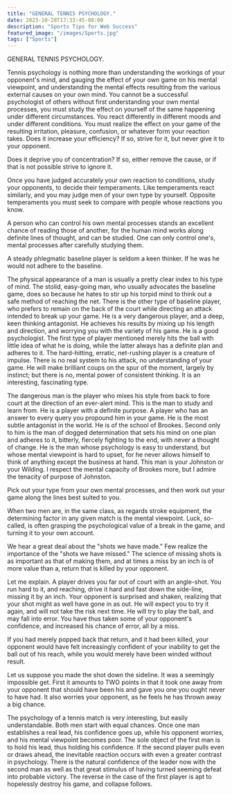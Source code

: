 ```yaml
---
title: "GENERAL TENNIS PSYCHOLOGY."
date: 2023-10-28T17:33:45-08:00
description: "Sports Tips for Web Success"
featured_image: "/images/Sports.jpg"
tags: ["Sports"]
---
```


GENERAL TENNIS PSYCHOLOGY. 

Tennis psychology is nothing more than understanding the workings of your opponent's mind, and gauging the effect of your own game on his mental viewpoint, and understanding the mental effects resulting from the various external causes on your own mind. You cannot be a successful psychologist of others without first understanding your own mental processes, you must study the effect on yourself of the same happening under different circumstances. You react differently in different moods and under different conditions. You must realize the effect on your game of the resulting irritation, pleasure, confusion, or whatever form your reaction takes. Does it increase your efficiency? If so, strive for it, but never give it to your opponent. 

Does it deprive you of concentration? If so, either remove the cause, or if that is not possible strive to ignore it. 

Once you have judged accurately your own reaction to conditions, study your opponents, to decide their temperaments. Like temperaments react similarly, and you may judge men of your own type by yourself. Opposite temperaments you must seek to compare with people whose reactions you know. 

A person who can control his own mental processes stands an excellent chance of reading those of another, for the human mind works along definite lines of thought, and can be studied. One can only control one's, mental processes after carefully studying them. 

A steady phlegmatic baseline player is seldom a keen thinker. If he was he would not adhere to the baseline. 

The physical appearance of a man is usually a pretty clear index to his type of mind. The stolid, easy-going man, who usually advocates the baseline game, does so because he hates to stir up his torpid mind to think out a safe method of reaching the net. There is the other type of baseline player, who prefers to remain on the back of the court while directing an attack intended to break up your game. He is a very dangerous player, and a deep, keen thinking antagonist. He achieves his results by mixing up his length and direction, and worrying you with the variety of his game. He is a good psychologist. The first type of player mentioned merely hits the ball with little idea of what he is doing, while the latter always has a definite plan and adheres to it. The hard-hitting, erratic, net-rushing player is a creature of impulse. There is no real system to his attack, no understanding of your game. He will make brilliant coups on the spur of the moment, largely by instinct; but there is no, mental power of consistent thinking. It is an interesting, fascinating type.  

The dangerous man is the player who mixes his style from back to fore court at the direction of an ever-alert mind. This is the man to study and learn from. He is a player with a definite purpose. A player who has an answer to every query you propound him in your game. He is the most subtle antagonist in the world. He is of the school of Brookes. Second only to him is the man of dogged determination that sets his mind on one plan and adheres to it, bitterly, fiercely fighting to the end, with never a thought of change. He is the man whose psychology is easy to understand, but whose mental viewpoint is hard to upset, for he never allows himself to think of anything except the business at hand. This man is your Johnston or your Wilding. I respect the mental capacity of Brookes more, but I admire the tenacity of purpose of Johnston. 

Pick out your type from your own mental processes, and then work out your game along the lines best suited to you.  

When two men are, in the same class, as regards stroke equipment, the determining factor in any given match is the mental viewpoint. Luck, so-called, is often grasping the psychological value of a break in the game, and turning it to your own account. 

We hear a great deal about the "shots we have made." Few realize the importance of the "shots we have missed." The science of missing shots is as important as that of making them, and at times a miss by an inch is of more value than a, return that is killed by your opponent. 

Let me explain. A player drives you far out of court with an angle-shot. You run hard to it, and reaching, drive it hard and fast down the side-line, missing it by an inch. Your opponent is surprised and shaken, realizing that your shot might as well have gone in as out. He will expect you to try it again, and will not take the risk next time. He will try to play the ball, and may fall into error. You have thus taken some of your opponent's confidence, and increased his chance of error, all by a miss. 

If you had merely popped back that return, and it had been killed, your opponent would have felt increasingly confident of your inability to get the ball out of his reach, while you would merely have been winded without result. 

Let us suppose you made the shot down the sideline. It was a seemingly impossible get. First it amounts to TWO points in that it took one away from your opponent that should have been his and gave you one you ought never to have had. It also worries your opponent, as he feels he has thrown away a big chance. 

The psychology of a tennis match is very interesting, but easily understandable. Both men start with equal chances. Once one man establishes a real lead, his confidence goes up, while his opponent worries, and his mental viewpoint becomes poor. The sole object of the first man is to hold his lead, thus holding his confidence. If the second player pulls even or draws ahead, the inevitable reaction occurs with even a greater contrast in psychology. There is the natural confidence of the leader now with the second man as well as that great stimulus of having turned seeming defeat into probable victory. The reverse in the case of the first player is apt to hopelessly destroy his game, and collapse follows. 


